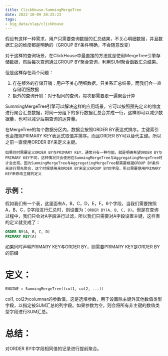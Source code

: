 ```yaml
---
title: ClickHouse-SummingMergeTree
date: 2022-10-09 20:25:23
tags: 
- big_data/olap/clickHouse
---
```


假设有这样一种需求，用户只需要查询数据的汇总结果，不关心明细数据，并且数据汇总的维度都是明确的（GROUP BY条件明确，不会随意改变）

对于这样的查询场景，在ClickHouse中最直接的方法就是使用MergeTree引擎存储数据，然后每次查询通过GROUP BY聚合查询，利用SUM聚合函数汇总结果。

但是这样存在两个问题：

1.  存在额外的存储开销：用户不关心明细数据，只关系汇总结果，而我们会一直存储明细数据
2.  额外的查询开销：对于相同的查询，每次都需要走一遍聚合计算

SummingMergeTree引擎可以解决这样的应用场景，它可以按照预先定义的维度进行聚合汇总数据，将同一分组下的多行数据汇总合并成一行，这样即可以减少数据量，也可以减少后期查询的运算量。

在MergeTree的每个数据分区内，数据会按照ORDER BY表达式排序。主键索引也会按照PRIMARY KEY表达式取值并排序。而且ORDER BY可以替代主键。所以之前一直使用ORDER BY来定义主键。

```
如果同时需要定义ORDER BY与PRIMARY KEY，通常只有一种可能，就是明确希望ORDER BY与PRIMARY KEY不同，这种情况只会使用在SummingMergeTree与AggregatingMergeTree时才会出现。因为SummingMergeTree与AggregatingMergeTree都需要根据GROUP BY条件来进行预先聚合，这个时候使用来ORDER BY来定义GROUP BY的字段，所以需要使用PRIMARY KEY来修改主键的定义
```

## 示例：

假如我们有一个表，这里面有A，B，C，D，E，F。6个字段，当我们需要按照A，B，C，D字段进行汇总时，则设置为：`ORDER BY(A, B, C, D)`。但是在查询过程中，我们只会对A字段进行过滤，所以我们只需要对A字段设置主键，这样表的定义就变成了：

```sql
ORDER BY(A, B, C, D)
PRIMARY KEY(A)
```

如果同时声明PRIMARY KEY与ORDER BY，则需要PRIMARY KEY是ORDER BY的前缀

# 定义：

```sql
ENGINE = SummingMergeTree((col1, col2, ...))
```

col1, col2为columnar的参数值，这是选填参数，用于设置除主键外其他数值类型字段，以指定被SUM汇总的列字段。如果参数为空，则会将所有非主键的数值类型字段进行SUM汇总。

# 总结：

对ORDER BY中字段相同值的记录进行提前聚合。